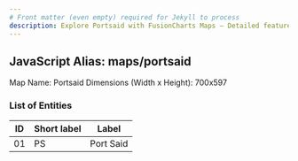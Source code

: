 ```yaml
---
# Front matter (even empty) required for Jekyll to process
description: Explore Portsaid with FusionCharts Maps – Detailed features for seamless integration. Try now & enhance your data visualization today! 
---
```


## JavaScript Alias: maps/portsaid

Map Name: Portsaid
Dimensions (Width x Height): 700x597





### List of Entities

ID | Short label | Label
---|---|---|
01|PS|Port Said

